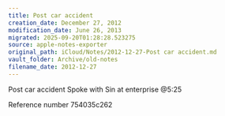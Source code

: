 ```yaml
---
title: Post car accident
creation_date: December 27, 2012
modification_date: June 26, 2013
migrated: 2025-09-20T01:28:28.523275
source: apple-notes-exporter
original_path: iCloud/Notes/2012-12-27-Post car accident.md
vault_folder: Archive/old-notes
filename_date: 2012-12-27
---
```





Post car accident
Spoke with Sin at enterprise @5:25

Reference number
754035c262

